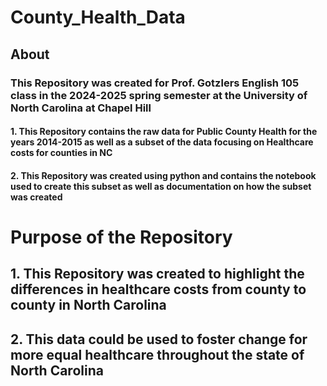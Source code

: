 # **County_Health_Data**
## About
### This Repository was created for Prof. Gotzlers English 105 class in the 2024-2025 spring semester at the University of North Carolina at Chapel Hill
#### 1. This Repository contains the raw data for Public County Health for the years 2014-2015 as well as a subset of the data focusing on Healthcare costs for counties in NC
#### 2. This Repository was created using python and contains the notebook used to create this subset as well as documentation on how the subset was created
# **Purpose of the Repository**
## 1. This Repository was created to highlight the differences in healthcare costs from county to county in North Carolina
## 2. This data could be used to foster change for more equal healthcare throughout the state of North Carolina
